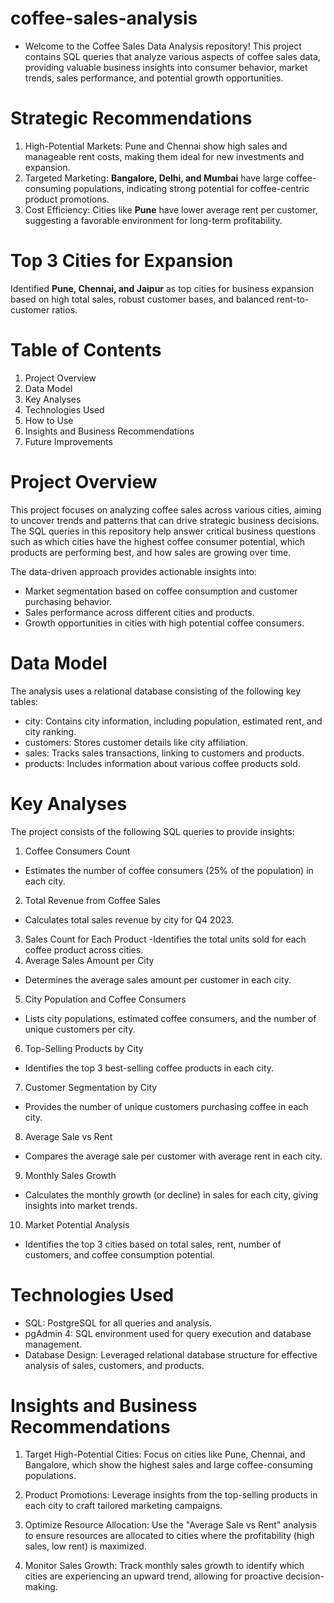 # coffee-sales-analysis

- Welcome to the Coffee Sales Data Analysis repository! This project contains SQL queries that analyze various aspects of coffee sales data, providing valuable business insights into consumer behavior, market trends, sales performance, and potential growth opportunities.

# Strategic Recommendations
1. High-Potential Markets: Pune and Chennai show high sales and manageable rent costs, making them ideal for new investments and expansion.
2. Targeted Marketing: **Bangalore, Delhi, and Mumbai** have large coffee-consuming populations, indicating strong potential for coffee-centric product promotions.
3. Cost Efficiency: Cities like **Pune** have lower average rent per customer, suggesting a favorable environment for long-term profitability.

# Top 3 Cities for Expansion
Identified **Pune, Chennai, and Jaipur** as top cities for business expansion based on high total sales, robust customer bases, and balanced rent-to-customer ratios.

# Table of Contents
1. Project Overview
2. Data Model
3. Key Analyses
4. Technologies Used
5. How to Use
6. Insights and Business Recommendations
7. Future Improvements

# Project Overview
This project focuses on analyzing coffee sales across various cities, aiming to uncover trends and patterns that can drive strategic business decisions. The SQL queries in this repository help answer critical business questions such as which cities have the highest coffee consumer potential, which products are performing best, and how sales are growing over time.

The data-driven approach provides actionable insights into:

- Market segmentation based on coffee consumption and customer purchasing behavior.
- Sales performance across different cities and products.
- Growth opportunities in cities with high potential coffee consumers.

# Data Model
The analysis uses a relational database consisting of the following key tables:

- city: Contains city information, including population, estimated rent, and city ranking.
- customers: Stores customer details like city affiliation.
- sales: Tracks sales transactions, linking to customers and products.
- products: Includes information about various coffee products sold.

# Key Analyses
The project consists of the following SQL queries to provide insights:

1. Coffee Consumers Count
- Estimates the number of coffee consumers (25% of the population) in each city.
2. Total Revenue from Coffee Sales
- Calculates total sales revenue by city for Q4 2023.
3. Sales Count for Each Product
-Identifies the total units sold for each coffee product across cities.
4. Average Sales Amount per City
- Determines the average sales amount per customer in each city.
5. City Population and Coffee Consumers
- Lists city populations, estimated coffee consumers, and the number of unique customers per city.
6. Top-Selling Products by City
- Identifies the top 3 best-selling coffee products in each city.
7. Customer Segmentation by City
- Provides the number of unique customers purchasing coffee in each city.
8. Average Sale vs Rent
- Compares the average sale per customer with average rent in each city.
9. Monthly Sales Growth
- Calculates the monthly growth (or decline) in sales for each city, giving insights into market trends.
10. Market Potential Analysis
- Identifies the top 3 cities based on total sales, rent, number of customers, and coffee consumption potential.

# Technologies Used
- SQL: PostgreSQL for all queries and analysis.
- pgAdmin 4: SQL environment used for query execution and database management.
- Database Design: Leveraged relational database structure for effective analysis of sales, customers, and products.

# Insights and Business Recommendations
1. Target High-Potential Cities: Focus on cities like Pune, Chennai, and Bangalore, which show the highest sales and large coffee-consuming populations.

2. Product Promotions: Leverage insights from the top-selling products in each city to craft tailored marketing campaigns.

3. Optimize Resource Allocation: Use the "Average Sale vs Rent" analysis to ensure resources are allocated to cities where the profitability (high sales, low rent) is maximized.

4. Monitor Sales Growth: Track monthly sales growth to identify which cities are experiencing an upward trend, allowing for proactive decision-making.

